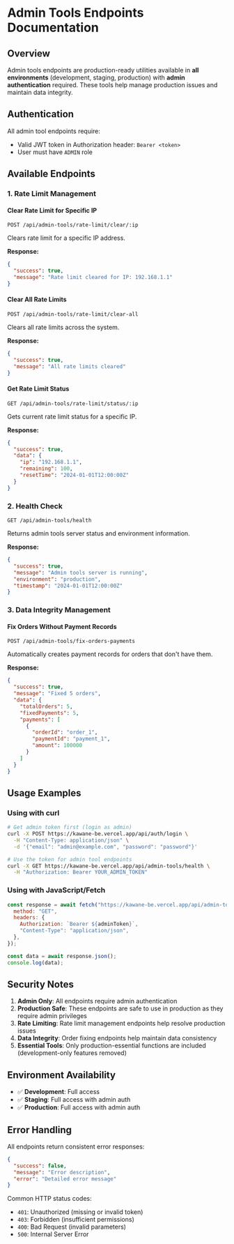 # Admin Tools Endpoints Documentation

## Overview

Admin tools endpoints are production-ready utilities available in **all environments** (development, staging, production) with **admin authentication** required. These tools help manage production issues and maintain data integrity.

## Authentication

All admin tool endpoints require:

- Valid JWT token in Authorization header: `Bearer <token>`
- User must have `ADMIN` role

## Available Endpoints

### 1. Rate Limit Management

#### Clear Rate Limit for Specific IP

```
POST /api/admin-tools/rate-limit/clear/:ip
```

Clears rate limit for a specific IP address.

**Response:**

```json
{
  "success": true,
  "message": "Rate limit cleared for IP: 192.168.1.1"
}
```

#### Clear All Rate Limits

```
POST /api/admin-tools/rate-limit/clear-all
```

Clears all rate limits across the system.

**Response:**

```json
{
  "success": true,
  "message": "All rate limits cleared"
}
```

#### Get Rate Limit Status

```
GET /api/admin-tools/rate-limit/status/:ip
```

Gets current rate limit status for a specific IP.

**Response:**

```json
{
  "success": true,
  "data": {
    "ip": "192.168.1.1",
    "remaining": 100,
    "resetTime": "2024-01-01T12:00:00Z"
  }
}
```

### 2. Health Check

```
GET /api/admin-tools/health
```

Returns admin tools server status and environment information.

**Response:**

```json
{
  "success": true,
  "message": "Admin tools server is running",
  "environment": "production",
  "timestamp": "2024-01-01T12:00:00Z"
}
```

### 3. Data Integrity Management

#### Fix Orders Without Payment Records

```
POST /api/admin-tools/fix-orders-payments
```

Automatically creates payment records for orders that don't have them.

**Response:**

```json
{
  "success": true,
  "message": "Fixed 5 orders",
  "data": {
    "totalOrders": 5,
    "fixedPayments": 5,
    "payments": [
      {
        "orderId": "order_1",
        "paymentId": "payment_1",
        "amount": 100000
      }
    ]
  }
}
```

## Usage Examples

### Using with curl

```bash
# Get admin token first (login as admin)
curl -X POST https://kawane-be.vercel.app/api/auth/login \
  -H "Content-Type: application/json" \
  -d '{"email": "admin@example.com", "password": "password"}'

# Use the token for admin tool endpoints
curl -X GET https://kawane-be.vercel.app/api/admin-tools/health \
  -H "Authorization: Bearer YOUR_ADMIN_TOKEN"
```

### Using with JavaScript/Fetch

```javascript
const response = await fetch("https://kawane-be.vercel.app/api/admin-tools/health", {
  method: "GET",
  headers: {
    Authorization: `Bearer ${adminToken}`,
    "Content-Type": "application/json",
  },
});

const data = await response.json();
console.log(data);
```

## Security Notes

1. **Admin Only**: All endpoints require admin authentication
2. **Production Safe**: These endpoints are safe to use in production as they require admin privileges
3. **Rate Limiting**: Rate limit management endpoints help resolve production issues
4. **Data Integrity**: Order fixing endpoints help maintain data consistency
5. **Essential Tools**: Only production-essential functions are included (development-only features removed)

## Environment Availability

- ✅ **Development**: Full access
- ✅ **Staging**: Full access with admin auth
- ✅ **Production**: Full access with admin auth

## Error Handling

All endpoints return consistent error responses:

```json
{
  "success": false,
  "message": "Error description",
  "error": "Detailed error message"
}
```

Common HTTP status codes:

- `401`: Unauthorized (missing or invalid token)
- `403`: Forbidden (insufficient permissions)
- `400`: Bad Request (invalid parameters)
- `500`: Internal Server Error
